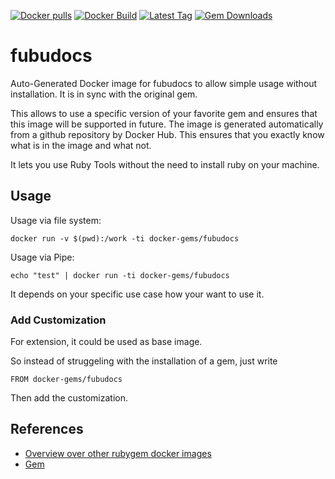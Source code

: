 [![Docker pulls](https://img.shields.io/docker/pulls/rubygem/fubudocs.svg)](https://hub.docker.com/r/rubygem/fubudocs/)
[![Docker Build](https://img.shields.io/docker/automated/rubygem/fubudocs.svg)](https://hub.docker.com/r/rubygem/fubudocs/)
[![Latest Tag](https://img.shields.io/github/tag/docker-rubygem/fubudocs.svg)](https://hub.docker.com/r/rubygem/fubudocs/)
[![Gem Downloads](https://img.shields.io/gem/dt/fubudocs.svg)](https://rubygems.org/gems/fubudocs/)
# fubudocs

Auto-Generated Docker image for fubudocs to allow simple usage without installation.
It is in sync with the original gem.

This allows to use a specific version of your favorite gem and ensures that this image will be supported in future.
The image is generated automatically from a github repository by Docker Hub.
This ensures that you exactly know what is in the image and what not.

It lets you use Ruby Tools without the need to install ruby on your machine.

## Usage

Usage via file system:

`docker run -v $(pwd):/work -ti docker-gems/fubudocs`

Usage via Pipe:

`echo "test" | docker run -ti docker-gems/fubudocs`

It depends on your specific use case how your want to use it.

### Add Customization

For extension, it could be used as base image.

So instead of struggeling with the installation of a gem, just write

`FROM docker-gems/fubudocs`

Then add the customization.

## References

 - [Overview over other rubygem docker images](https://github.com/thinkbot/docker-rubygem)
 - [Gem](https://rubygems.org/gems/fubudocs/)
